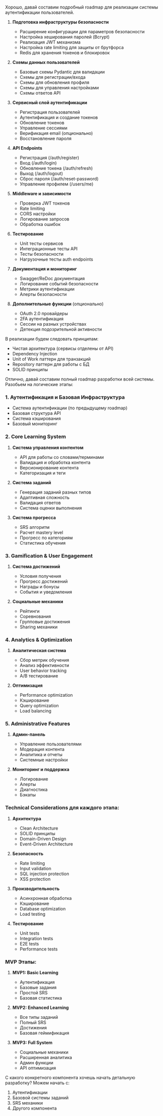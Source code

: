 Хорошо, давай составим подробный roadmap для реализации системы аутентификации пользователей.

1. **Подготовка инфраструктуры безопасности**
   - Расширение конфигурации для параметров безопасности
   - Настройка хеширования паролей (Bcrypt)
   - Реализация JWT механизма
   - Настройка rate limiting для защиты от брутфорса
   - Redis для хранения токенов и блокировок

2. **Схемы данных пользователей**
   - Базовые схемы Pydantic для валидации
   - Схемы для регистрации/входа
   - Схемы для обновления профиля
   - Схемы для управления настройками
   - Схемы ответов API

3. **Сервисный слой аутентификации**
   - Регистрация пользователей
   - Аутентификация и создание токенов
   - Обновление токенов
   - Управление сессиями
   - Верификация email (опционально)
   - Восстановление пароля

4. **API Endpoints**
   - Регистрация (/auth/register)
   - Вход (/auth/login)
   - Обновление токена (/auth/refresh)
   - Выход (/auth/logout)
   - Сброс пароля (/auth/reset-password)
   - Управление профилем (/users/me)

5. **Middleware и зависимости**
   - Проверка JWT токенов
   - Rate limiting
   - CORS настройки
   - Логирование запросов
   - Обработка ошибок

6. **Тестирование**
   - Unit тесты сервисов
   - Интеграционные тесты API
   - Тесты безопасности
   - Нагрузочные тесты auth endpoints

7. **Документация и мониторинг**
   - Swagger/ReDoc документация
   - Логирование событий безопасности
   - Метрики аутентификации
   - Алерты безопасности

8. **Дополнительные функции** (опционально)
   - OAuth 2.0 провайдеры
   - 2FA аутентификация
   - Сессии на разных устройствах
   - Детекция подозрительной активности

В реализации будем следовать принципам:
- Чистая архитектура (сервисы отделены от API)
- Dependency Injection
- Unit of Work паттерн для транзакций
- Repository паттерн для работы с БД
- SOLID принципы

Отлично, давай составим полный roadmap разработки всей системы. Разобьем на логические этапы:

### 1. Аутентификация и Базовая Инфраструктура
- Система аутентификации (по предыдущему roadmap)
- Базовая структура API
- Система кэширования
- Базовый мониторинг

### 2. Core Learning System
1. **Система управления контентом**
   - API для работы со словами/терминами
   - Валидация и обработка контента
   - Версионирование контента
   - Категоризация и теги

2. **Система заданий**
   - Генерация заданий разных типов
   - Адаптивная сложность
   - Валидация ответов
   - Система оценки выполнения

3. **Система прогресса**
   - SRS алгоритм
   - Расчет mastery level
   - Прогресс по категориям
   - Статистика обучения

### 3. Gamification & User Engagement
1. **Система достижений**
   - Условия получения
   - Прогресс достижений
   - Награды и бонусы
   - События и уведомления

2. **Социальные механики**
   - Рейтинги
   - Соревнования
   - Групповые достижения
   - Sharing механики

### 4. Analytics & Optimization
1. **Аналитическая система**
   - Сбор метрик обучения
   - Анализ эффективности
   - User behavior tracking
   - A/B тестирование

2. **Оптимизация**
   - Performance optimization
   - Кэширование
   - Query optimization
   - Load balancing

### 5. Administrative Features
1. **Админ-панель**
   - Управление пользователями
   - Модерация контента
   - Аналитика и отчеты
   - Системные настройки

2. **Мониторинг и поддержка**
   - Логирование
   - Алерты
   - Диагностика
   - Бэкапы

### Technical Considerations для каждого этапа:
1. **Архитектура**
   - Clean Architecture
   - SOLID принципы
   - Domain-Driven Design
   - Event-Driven Architecture

2. **Безопасность**
   - Rate limiting
   - Input validation
   - SQL injection protection
   - XSS protection

3. **Производительность**
   - Асинхронная обработка
   - Кэширование
   - Database optimization
   - Load testing

4. **Тестирование**
   - Unit tests
   - Integration tests
   - E2E tests
   - Performance tests

### MVP Этапы:
1. **MVP1: Basic Learning**
   - Аутентификация
   - Базовые задания
   - Простой SRS
   - Базовая статистика

2. **MVP2: Enhanced Learning**
   - Все типы заданий
   - Полный SRS
   - Достижения
   - Базовая геймификация

3. **MVP3: Full System**
   - Социальные механики
   - Расширенная аналитика
   - Админ функции
   - API оптимизация

С какого конкретного компонента хочешь начать детальную разработку? Можем начать с:
1. Аутентификации
2. Базовой системы заданий
3. SRS механики
4. Другого компонента